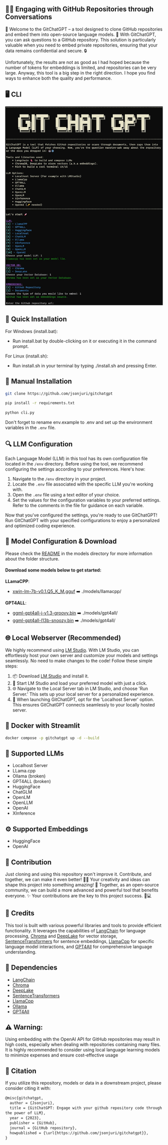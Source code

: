## 🧙‍♂️ Engaging with GitHub Repositories through Conversations
👋 Welcome to the GitChatGPT – a tool designed to clone GitHub repositories and embed them into open-source language models. 🚀 With GitChatGPT, you can ask questions to a GitHub repository. This solution is particularly valuable when you need to embed private repositories, ensuring that your data remains confidential and secure. 🔒

Unfortunately, the results are not as good as I had hoped because the number of tokens for embeddings is limited, and repositories can be very large. Anyway, this tool is a big step in the right direction. I hope you find ways to enhance both the quality and performance.

## 🖥️ CLI
![CLI](./src/cli.jpg)

## 🚀 Quick Installation
For Windows (install.bat):
- Run install.bat by double-clicking on it or executing it in the command prompt.

For Linux (install.sh):
- Run install.sh in your terminal by typing ./install.sh and pressing Enter.

## 🔧 Manual Installation
```bash
git clone https://github.com/jsonjuri/gitchatgpt
```
```bash
pip install -r requirements.txt
```
```bash
python cli.py
```

Don't forget to rename env.example to .env and set up the environment variables in the `.env` file.

## 🔍 LLM Configuration

Each Language Model (LLM) in this tool has its own configuration file located in the `/env` directory. Before using the tool, we recommend configuring the settings according to your preferences. Here's how:
1. Navigate to the `/env` directory in your project.
2. Locate the `.env` file associated with the specific LLM you're working with.
3. Open the `.env` file using a text editor of your choice.
4. Set the values for the configuration variables to your preferred settings. Refer to the comments in the file for guidance on each variable.

Now that you've configured the settings, you're ready to use GitChatGPT! Run GitChatGPT with your specified configurations to enjoy a personalized and optimized coding experience.

## 🤖 Model Configuration & Download
Please check the [README](/models/README.md) in the models directory for more information about the folder structure.

#### Download some models below to get started:
**LLamaCPP**:
- [xwin-lm-7b-v0.1.Q5_K_M.gguf](https://huggingface.co/TheBloke/Xwin-LM-7B-V0.1-GGUF/resolve/main/xwin-lm-7b-v0.1.Q5_K_M.gguf) ➡️ ./models/llamacpp/

**GPT4ALL**:
- [ggml-gpt4all-j-v1.3-groovy.bin](https://gpt4all.io/models/ggml-gpt4all-j-v1.3-groovy.bin) ➡️ ./models/gpt4all/
- [ggml-gpt4all-l13b-snoozy.bin](https://gpt4all.io/models/ggml-gpt4all-l13b-snoozy.bin) ➡️ ./models/gpt4all/

## 🌐 Local Webserver (Recommended)
We highly recommend using [LM Studio](https://lmstudio.ai). With LM Studio, you can effortlessly host your own server and customize your models and settings seamlessly. No need to make changes to the code! Follow these simple steps:

1) 📦 Download [LM Studio](https://lmstudio.ai) and install it.
2) 🔧 Start LM Studio and load your preferred model with just a click.
3) 🌐 Navigate to the Local Server tab in LM Studio, and choose 'Run Server.' This sets up your local server for a personalized experience.
4) 🚀 When launching GitChatGPT, opt for the 'Localhost Server' option. This ensures GitChatGPT connects seamlessly to your locally hosted server.

## 🐳 Docker with Streamlit
```bash
docker compose -p gitchatgpt up -d --build
````

## 🧠 Supported LLMs
- Localhost Server
- LLama.cpp
- Ollama (broken)
- GPT4ALL (broken)
- HuggingFace
- ChatGLM
- OpenLM
- OpenLLM
- OpenAI
- XInference

## ⚙️ Supported Embeddings
- HuggingFace
- OpenAI

## 🤝 Contribution
Just cloning and using this repository won't improve it. Contribute, and together, we can make it even better! 🧙‍♂️ Your creativity and ideas can shape this project into something amazing! 🚀 Together, as an open-source community, we can build a more advanced and powerful tool that benefits everyone. ✨ Your contributions are the key to this project success. 🚀💻

## 🌟 Credits
This tool is built with various powerful libraries and tools to provide efficient functionality. It leverages the capabilities of [LangChain](https://github.com/hwchase17/langchain) for language processing, [Chroma](https://www.trychroma.com/) and [DeepLake](https://www.deeplake.ai/) for vector storage, [SentenceTransformers](https://www.sbert.net/) for sentence embeddings, [LlamaCpp](https://github.com/ggerganov/llama.cpp) for specific language model interactions, and [GPT4All](https://github.com/nomic-ai/gpt4all) for comprehensive language understanding.

## 🔗 Dependencies
- [LangChain](https://github.com/hwchase17/langchain)
- [Chroma](https://www.trychroma.com/)
- [DeepLake](https://www.deeplake.ai/)
- [SentenceTransformers](https://www.sbert.net/)
- [LlamaCpp](https://github.com/ggerganov/llama.cpp)
- [Ollama](https://ollama.com)
- [GPT4All](https://github.com/nomic-ai/gpt4all)

## ⚠️ Warning: 
Using embedding with the OpenAI API for GitHub repositories may result in high costs, especially when dealing with repositories containing many files. It is highly recommended to consider using local language learning models to minimize expenses and ensure cost-effective usage

## 📖 Citation

If you utilize this repository, models or data in a downstream project, please consider citing it with:
```
@misc{gitchatgpt,
  author = {Jsonjuri},
  title = {GitChatGPT: Engage with your github repository code through the power of LLM},
  year = {2023},
  publisher = {GitHub},
  journal = {GitHub repository},
  howpublished = {\url{https://github.com/jsonjuri/gitchatgpt}},
}
```
